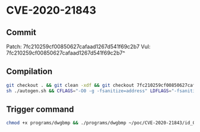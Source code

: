 # CVE-2020-21843

## Commit

Patch: 7fc210259cf00850627cafaad1267d541f69c2b7
Vul: 7fc210259cf00850627cafaad1267d541f69c2b7^

## Compilation

```sh
git checkout . && git clean -xdf && git checkout 7fc210259cf00850627cafaad1267d541f69c2b7^ && \
sh ./autogen.sh && CFLAGS="-O0 -g -fsanitize=address" LDFLAGS="-fsanitize=address" ./configure && make -j$(nproc)
```

## Trigger command

```sh
chmod +x programs/dwgbmp && ./programs/dwgbmp ~/poc/CVE-2020-21843/id_000015,sig_06,src_000009,op_flip2,pos_27803
```
